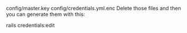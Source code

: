 config/master.key
config/credentials.yml.enc
Delete those files and then you can generate them with this:

rails credentials:edit